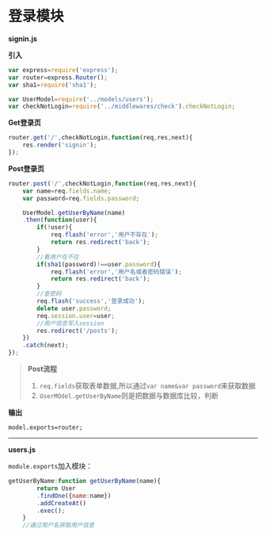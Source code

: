 # 登录模块

**signin.js** 

**引入** 

```js
var express=require('express');
var router=express.Router();
var sha1=require('sha1');

var UserModel=require('../models/users');
var checkNotLogin=require('../middlewares/check').checkNotLogin;
```

**Get登录页** 

```js
router.get('/',checkNotLogin,function(req,res,next){
	res.render('signin');
});
```

**Post登录页**

```js
router.post('/',checkNotLogin,function(req,res,next){
	var name=req.fields.name;
	var password=req.fields.password;

	UserModel.getUserByName(name)
	.then(function(user){
		if(!user){
			req.flash('error','用户不存在');
			return res.redirect('back');
		}
		//看用户在不在
		if(sha1(password)!==user.password){
			req.flash('error','用户名或者密码错误');
			return res.redirect('back');
		}
		//查密码
		req.flash('success','登录成功');
		delete user.password;
		req.session.user=user;
		//用户信息写入session
		res.redirect('/posts');
	})
	.catch(next);
});
```

> **Post流程**
>
> 1. `req.fields`获取表单数据,所以通过`var name&var password`来获取数据
> 2. `UserMOdel.getUserByName`则是把数据与数据库比较，判断

**输出**

`model.exports=router;` 

---

**users.js**

`module.exports`加入模块：

```js
getUserByName:function getUserByName(name){
		return User
		.findOne({name:name})
		.addCreateAt()
		.exec();
	}
	//通过用户名获取用户信息
```













































